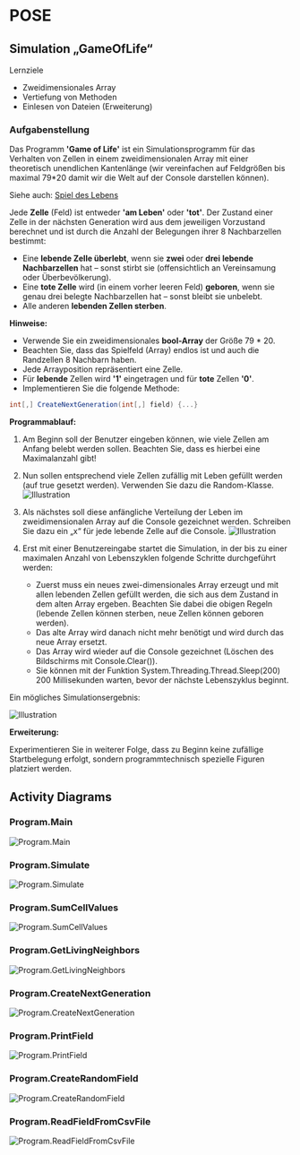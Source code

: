 # POSE

## Simulation „GameOfLife“

Lernziele

- Zweidimensionales Array
- Vertiefung von Methoden
- Einlesen von Dateien (Erweiterung)

### Aufgabenstellung

Das Programm **'Game of Life'** ist ein Simulationsprogramm für das Verhalten von Zellen in einem zweidimensionalen Array mit einer theoretisch unendlichen Kantenlänge (wir vereinfachen auf Feldgrößen bis maximal 79\*20 damit wir die Welt auf der Console darstellen können).

Siehe auch: [Spiel des Lebens](http://de.wikipedia.org/wiki/Conways_Spiel_des_Lebens)

Jede **Zelle** (Feld) ist entweder **'am Leben'** oder **'tot'**. Der Zustand einer Zelle in der nächsten Generation wird aus dem jeweiligen Vorzustand berechnet und ist durch die Anzahl der Belegungen ihrer 8 Nachbarzellen bestimmt:

- Eine **lebende Zelle überlebt**, wenn sie **zwei** oder **drei** **lebende** **Nachbarzellen** hat – sonst stirbt sie (offensichtlich an Vereinsamung oder Überbevölkerung).
- Eine **tote Zelle** wird (in einem vorher leeren Feld) **geboren**, wenn sie genau drei belegte Nachbarzellen hat – sonst bleibt sie unbelebt.
- Alle anderen **lebenden Zellen sterben**.

**Hinweise:**

- Verwende Sie ein zweidimensionales **bool-Array** der Größe 79 \* 20.
- Beachten Sie, dass das Spielfeld (Array) endlos ist und auch die Randzellen 8 Nachbarn haben.
- Jede Arrayposition repräsentiert eine Zelle.
- Für **lebende** Zellen wird **'1'** eingetragen und für **tote** Zellen **'0'**.
- Implementieren Sie die folgende Methode:
  
```csharp
int[,] CreateNextGeneration(int[,] field) {...}
```

**Programmablauf:**

1. Am Beginn soll der Benutzer eingeben können, wie viele Zellen am Anfang belebt werden sollen. Beachten Sie, dass es hierbei eine Maximalanzahl gibt!
2. Nun sollen entsprechend viele
Zellen zufällig mit Leben gefüllt werden (auf true gesetzt werden). Verwenden Sie dazu die Random-Klasse.
![Illustration](Task.002.png)
1. Als nächstes soll diese anfängliche Verteilung der Leben im zweidimensionalen Array auf die Console gezeichnet werden. Schreiben Sie dazu ein „x“ für jede lebende Zelle auf die Console.
![Illustration](Task.003.png)
1. Erst mit einer Benutzereingabe startet die Simulation, in der bis zu einer maximalen Anzahl von Lebenszyklen folgende Schritte durchgeführt werden:

   - Zuerst muss ein neues zwei-dimensionales Array erzeugt und mit allen lebenden Zellen gefüllt werden, die sich aus dem Zustand in dem alten Array ergeben. Beachten Sie dabei die obigen Regeln (lebende Zellen können sterben, neue Zellen können geboren werden).
   - Das alte Array wird danach nicht mehr benötigt und wird durch das neue Array ersetzt.
   - Das Array wird wieder auf die Console gezeichnet (Löschen des Bildschirms mit Console.Clear()).
   - Sie können mit der Funktion System.Threading.Thread.Sleep(200) 200 Millisekunden warten, bevor der nächste Lebenszyklus beginnt.

Ein mögliches Simulationsergebnis:

![Illustration](Task.004.png)

**Erweiterung:**

Experimentieren Sie in weiterer Folge, dass zu Beginn keine zufällige Startbelegung erfolgt, sondern programmtechnisch spezielle Figuren platziert werden.

## Activity Diagrams

### Program.Main

![Program.Main](http://www.plantuml.com/plantuml/proxy?cache=no&src=https://raw.githubusercontent.com/leoggehrer/2324-34_ABIF_ACIF_POSE/master/GameOfLife.ConApp/Diagrams/ac_Program_Main.puml)

### Program.Simulate

![Program.Simulate](http://www.plantuml.com/plantuml/proxy?cache=no&src=https://raw.githubusercontent.com/leoggehrer/2324-34_ABIF_ACIF_POSE/master/GameOfLife.ConApp/Diagrams/ac_Program_Simulate.puml)

### Program.SumCellValues

![Program.SumCellValues](http://www.plantuml.com/plantuml/proxy?cache=no&src=https://raw.githubusercontent.com/leoggehrer/2324-34_ABIF_ACIF_POSE/master/GameOfLife.ConApp/Diagrams/ac_Program_SumCellValues.puml)

### Program.GetLivingNeighbors

![Program.GetLivingNeighbors](http://www.plantuml.com/plantuml/proxy?cache=no&src=https://raw.githubusercontent.com/leoggehrer/2324-34_ABIF_ACIF_POSE/master/GameOfLife.ConApp/Diagrams/ac_Program_GetLivingNeighbors.puml)

### Program.CreateNextGeneration

![Program.CreateNextGeneration](http://www.plantuml.com/plantuml/proxy?cache=no&src=https://raw.githubusercontent.com/leoggehrer/2324-34_ABIF_ACIF_POSE/master/GameOfLife.ConApp/Diagrams/ac_Program_CreateNextGeneration.puml)

### Program.PrintField

![Program.PrintField](http://www.plantuml.com/plantuml/proxy?cache=no&src=https://raw.githubusercontent.com/leoggehrer/2324-34_ABIF_ACIF_POSE/master/GameOfLife.ConApp/Diagrams/ac_Program_PrintField.puml)

### Program.CreateRandomField

![Program.CreateRandomField](http://www.plantuml.com/plantuml/proxy?cache=no&src=https://raw.githubusercontent.com/leoggehrer/2324-34_ABIF_ACIF_POSE/master/GameOfLife.ConApp/Diagrams/ac_Program_CreateRandomField.puml)

### Program.ReadFieldFromCsvFile

![Program.ReadFieldFromCsvFile](http://www.plantuml.com/plantuml/proxy?cache=no&src=https://raw.githubusercontent.com/leoggehrer/2324-34_ABIF_ACIF_POSE/master/GameOfLife.ConApp/Diagrams/ac_Program_ReadFieldFromCsvFile.puml)
